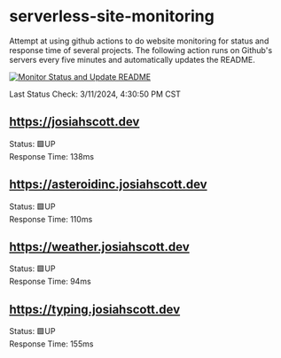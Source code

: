# serverless-site-monitoring
Attempt at using github actions to do website monitoring for status and response time of several projects. The following action runs on Github's servers every five minutes and automatically updates the README.  

[![Monitor Status and Update README](https://github.com/JosiahSco/serverless-site-monitoring/actions/workflows/monitor.yaml/badge.svg)](https://github.com/JosiahSco/serverless-site-monitoring/actions/workflows/monitor.yaml)

Last Status Check: 3/11/2024, 4:30:50 PM CST

## https://josiahscott.dev
Status: 🟩UP  
Response Time: 138ms

## https://asteroidinc.josiahscott.dev
Status: 🟩UP  
Response Time: 110ms

## https://weather.josiahscott.dev
Status: 🟩UP  
Response Time: 94ms

## https://typing.josiahscott.dev
Status: 🟩UP  
Response Time: 155ms

